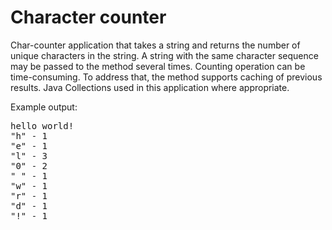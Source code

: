 # Character counter
Сhar-counter application that takes a string and returns the number of unique characters in the string.
A string with the same character sequence may be passed to the method several times.
Counting operation can be time-consuming. To address that, the method supports caching of previous results. Java Collections used in this application where appropriate.<br/>

Example output:
<pre>
hello world!
"h" - 1
"e" - 1
"l" - 3
"0" - 2
" " - 1
"w" - 1
"r" - 1
"d" - 1
"!" - 1
</pre>
